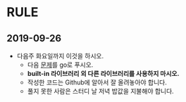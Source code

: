 # RULE

## 2019-09-26

- 다음주 화요일까지 이것을 하시오.
    - 다음 [문제](https://www.hackerrank.com/challenges/queue-using-two-stacks/problem)를 go로 푸시오.
    - **built-in 라이브러리 외 다른 라이브러리를 사용하지 마시오.**
    - 작성한 코드는 Github에 알아서 잘 올려놓아야 합니다.
    - 풀지 못한 사람은 스터디 날 저녁 밥값을 지불해야 합니다.
